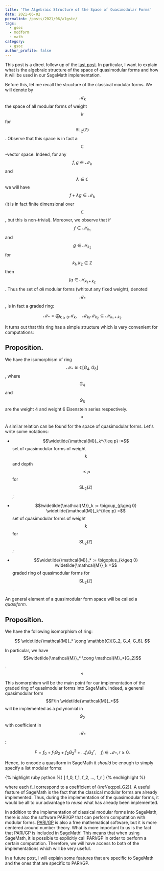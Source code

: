 ```yaml
---
title: 'The Algebraic Structure of the Space of Quasimodular Forms'
date: 2021-06-02
permalink: /posts/2021/06/algstr/
tags:
  - gsoc
  - modform
  - math
category:
  - gsoc
author_profile: false
---
```


This post is a direct follow up of the [last post](/posts/2021/05/quasimodform/). In particular, I want to explain what is the algebraic structure of the space of quasimodular forms and how it will be used in our SageMath implementation.

Before this, let me recall the structure of the classical modular forms. We will denote by $$\mathcal{M}_k$$ the space of all modular forms of weight $$k$$ for $$\mathrm{SL}_2(\mathbb{Z})$$. Observe that this space is in fact a $$\mathbb{C}$$-vector space. Indeed, for any $$f,g\in \mathcal{M}_k$$ and $$\lambda\in\mathbb{C}$$ we will have $$f + \lambda g \in \mathcal{M}_k$$ (it is in fact finite dimensional over $$\mathbb{C}$$, but this is non-trivial). Moreover, we observe that if $$f\in \mathcal{M}_{k_1}$$ and $$g\in \mathcal{M}_{k_2}$$ for $$k_1, k_2 \in \mathbb{Z}$$ then $$fg\in \mathcal{M}_{k_1 + k_2}$$. Thus the set of *all* modular forms (whitout any fixed weight), denoted $$\mathcal{M}_*$$, is in fact a graded ring:

$$
\mathcal{M}_* = \bigoplus_{k\geq 0} \mathcal{M}_k,\quad \mathcal{M}_{k_1}\mathcal{M}_{k_2} \subseteq \mathcal{M}_{k_1 + k_2}
$$

It turns out that this ring has a simple structure which is very convenient for computations:

## Proposition.

We have the isomorphism of ring $$\mathcal{M}_* \cong \mathbb{C}[G_4, G_6]$$, where $$G_4$$ and $$G_6$$ are the weight 4 and weight 6 Eisenstein series respectively. $$\diamond$$

A similar relation can be found for the space of quasimodular forms. Let's write some notations:

* $$\widetilde{\mathcal{M}}_k^{\leq p} :=$$ set of quasimodular forms of weight $$k$$ and depth $$\leq p$$ for $$\mathrm{SL}_2(\mathbb{Z})$$;

* $$\widetilde{\mathcal{M}}_k := \bigcup_{p\geq 0} \widetilde{\mathcal{M}}_k^{\leq p} =$$ set of quasimodular forms of weight $$k$$ for $$\mathrm{SL}_2(\mathbb{Z})$$;

* $$\widetilde{\mathcal{M}}_* := \bigoplus_{k\geq 0} \widetilde{\mathcal{M}}_k =$$ graded ring of quasimodular forms for $$\mathrm{SL}_2(\mathbb{Z})$$.

An general element of a quasimodular form space will be called a *quasiform*.

## Proposition.

We have the following isomorphism of ring:

$$
\widetilde{\mathcal{M}}_* \cong \mathbb{C}[G_2, G_4, G_6].
$$

In particular, we have $$\widetilde{\mathcal{M}}_* \cong \mathcal{M}_*[G_2]$$. $$\diamond$$

This isomorphism will be the main point for our implementation of the graded ring of quasimodular forms into SageMath. Indeed, a general quasimodular form $$F\in \widetilde{\mathcal{M}}_*$$ will be implemented as a polynomial in $$G_2$$ with coefficient in $$\mathcal{M}_*$$:

$$
\label{eq:pol_G2}
F = f_0 + f_1 G_2 + f_2 G_2^2 + \ldots f_r G_2^r,\quad f_i \in \mathcal{M}_*, r\geq 0.
$$

Hence, to encode a quasiform in SageMath it *should* be enough to simply specify a list modular forms:

{% highlight ruby python %}
[ f_0, f_1, f_2, ..., f_r ]
{% endhighlight %}

where each f_i correspond to a coefficient of (\ref{eq:pol_G2}). A useful feature of SageMath is the fact that the classical modular forms are already implemented. Thus, during the implementation of the quasimodular forms, it would be all to our advantage to *reuse* what has already been implemented.

In addition to the implementation of classical modular forms into SageMath, there is also the software PARI/GP that can perform computation with modular forms. [PARI/GP](https://pari.math.u-bordeaux.fr/) is also a free mathematical software, but it is more centered around number theory. What is more important to us is the fact that PARI/GP is included in SageMath! This means that when using SageMath, it is possible to explicitly call PARI/GP in order to perform a certain computation. Therefore, we will have access to both of the implementations which will be very useful.

In a future post, I will explain some features that are specific to SageMath and the ones that are specific to PARI/GP.
